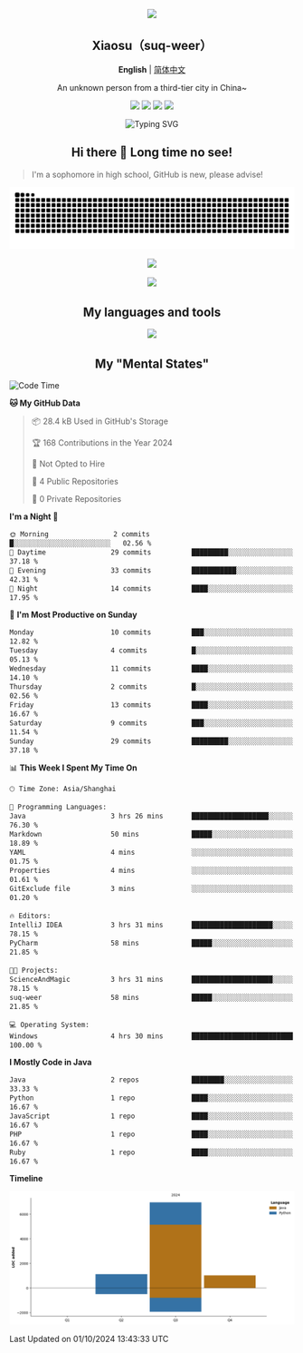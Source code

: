 <p align="center"><img src="https://avatars.githubusercontent.com/u/73773879?v=4" width="200px" /></p>
<h2 align=center>Xiaosu（suq-weer）</h2>

<p align=center><b>English</b> | <a href="https://github.com/suq-weer/suq-weer/blob/main/README_zh.md/">简体中文</a></p>

<p align=center>An unknown person from a third-tier city in China~</p>

<p align="center">
<a href="https://xiaosuoaa.top"><img src="https://img.shields.io/badge/Blog-Click_here-blue" /></a>
<img src="https://img.shields.io/badge/Love-Minecraft-green" />
<img src="https://img.shields.io/badge/Now_study-On_school-red">
<img src="https://komarev.com/ghpvc/?username=suq-weer&color=4a92cb">
</p>

<p align="center"><img src="https://readme-typing-svg.demolab.com?font=ZCOOL+KuaiLe&size=23&duration=3000&pause=1000&color=4A92CB&center=true&repeat=true&random=true&width=435&lines=Hi+bro!+Nice+to+meet+you!;%E5%BF%BD%E5%A6%82%E4%B8%80%E5%A4%9C%E6%98%A5%E9%A3%8E%E6%9D%A5%EF%BC%8C%E5%8D%83%E6%A0%91%E4%B8%87%E6%A0%91%E6%A2%A8%E8%8A%B1%E5%BC%80%E3%80%82;Hi%EF%BC%81%E5%88%AB%E6%9D%A5%E6%97%A0%E6%81%99%E5%95%8A%EF%BC%81;%E8%90%BD%E9%9C%9E%E4%B8%8E%E5%AD%A4%E9%B9%9C%E9%BD%90%E9%A3%9E%EF%BC%8C%E7%A7%8B%E6%B0%B4%E5%85%B1%E9%95%BF%E5%A4%A9%E4%B8%80%E8%89%B2%E3%80%82;%E5%90%9B%E4%B8%8D%E8%A7%81%EF%BC%8C%E9%BB%84%E6%B2%B3%E4%B9%8B%E6%B0%B4%E5%A4%A9%E4%B8%8A%E6%9D%A5%EF%BC%8C%E5%A5%94%E6%B5%81%E5%88%B0%E6%B5%B7%E4%B8%8D%E5%A4%8D%E5%9B%9E%E3%80%82;%E5%90%9B%E4%B8%8D%E8%A7%81%EF%BC%8C%E9%AB%98%E5%A0%82%E6%98%8E%E9%95%9C%E6%82%B2%E7%99%BD%E5%8F%91%EF%BC%8C%E6%9C%9D%E5%A6%82%E9%9D%92%E4%B8%9D%E6%9A%AE%E6%88%90%E9%9B%AA%E3%80%82;The+Cake+is+a+lie.;%E4%BD%A0%E5%A5%BD%EF%BC%81%E4%B8%96%E7%95%8C%EF%BC%81;Do+you+play+Minecraft%3F" alt="Typing SVG" /></p>

<h2 align=center>Hi there 👋 Long time no see!</h2>

>I'm a sophomore in high school, GitHub is new, please advise!

<picture>
  <source media="(prefers-color-scheme: dark)" srcset="https://raw.githubusercontent.com/suq-weer/suq-weer/output/github-snake-dark.svg">
  <source media="(prefers-color-scheme: light)" srcset="https://raw.githubusercontent.com/suq-weer/suq-weer/output/github-snake.svg">
  <img alt="github contribution grid snake animation" src="https://raw.githubusercontent.com/suq-weer/suq-weer/output/github-snake.svg">
</picture>

<p align="center"><img src="https://github-readme-stats.vercel.app/api?username=suq-weer&show_icons=true&theme=catppuccin_mocha" /></p>

<p align="center"><img src="https://streak-stats.demolab.com/?user=suq-weer&theme=catppuccin-mocha" /></p>

<h2 align=center>My languages and tools</h2>

<p align="center"><img src="https://skillicons.dev/icons?theme=dark&perline=9&i=anaconda,cpp,cloudflare,css,git,gradle,godot,html,htmx,idea,java,js,latex,linux,mysql,neovim,nginx,nodejs,npm,php,py,pycharm,qt,sqlite,ts,vim,vscode,vue,windows,wordpress,visualstudio,ubuntu,github,powershell,md,githubactions,debian/" /></p>

<h2 align=center>My "Mental States"</h2>

<!--START_SECTION:waka-->
![Code Time](http://img.shields.io/badge/Code%20Time-30%20hrs%2014%20mins-blue)

**🐱 My GitHub Data** 

> 📦 28.4 kB Used in GitHub's Storage 
 > 
> 🏆 168 Contributions in the Year 2024
 > 
> 🚫 Not Opted to Hire
 > 
> 📜 4 Public Repositories 
 > 
> 🔑 0 Private Repositories 
 > 
**I'm a Night 🦉** 

```text
🌞 Morning                2 commits           █░░░░░░░░░░░░░░░░░░░░░░░░   02.56 % 
🌆 Daytime                29 commits          █████████░░░░░░░░░░░░░░░░   37.18 % 
🌃 Evening                33 commits          ███████████░░░░░░░░░░░░░░   42.31 % 
🌙 Night                  14 commits          ████░░░░░░░░░░░░░░░░░░░░░   17.95 % 
```
📅 **I'm Most Productive on Sunday** 

```text
Monday                   10 commits          ███░░░░░░░░░░░░░░░░░░░░░░   12.82 % 
Tuesday                  4 commits           █░░░░░░░░░░░░░░░░░░░░░░░░   05.13 % 
Wednesday                11 commits          ████░░░░░░░░░░░░░░░░░░░░░   14.10 % 
Thursday                 2 commits           █░░░░░░░░░░░░░░░░░░░░░░░░   02.56 % 
Friday                   13 commits          ████░░░░░░░░░░░░░░░░░░░░░   16.67 % 
Saturday                 9 commits           ███░░░░░░░░░░░░░░░░░░░░░░   11.54 % 
Sunday                   29 commits          █████████░░░░░░░░░░░░░░░░   37.18 % 
```


📊 **This Week I Spent My Time On** 

```text
🕑︎ Time Zone: Asia/Shanghai

💬 Programming Languages: 
Java                     3 hrs 26 mins       ███████████████████░░░░░░   76.30 % 
Markdown                 50 mins             █████░░░░░░░░░░░░░░░░░░░░   18.89 % 
YAML                     4 mins              ░░░░░░░░░░░░░░░░░░░░░░░░░   01.75 % 
Properties               4 mins              ░░░░░░░░░░░░░░░░░░░░░░░░░   01.61 % 
GitExclude file          3 mins              ░░░░░░░░░░░░░░░░░░░░░░░░░   01.20 % 

🔥 Editors: 
IntelliJ IDEA            3 hrs 31 mins       ████████████████████░░░░░   78.15 % 
PyCharm                  58 mins             █████░░░░░░░░░░░░░░░░░░░░   21.85 % 

🐱‍💻 Projects: 
ScienceAndMagic          3 hrs 31 mins       ████████████████████░░░░░   78.15 % 
suq-weer                 58 mins             █████░░░░░░░░░░░░░░░░░░░░   21.85 % 

💻 Operating System: 
Windows                  4 hrs 30 mins       █████████████████████████   100.00 % 
```

**I Mostly Code in Java** 

```text
Java                     2 repos             ████████░░░░░░░░░░░░░░░░░   33.33 % 
Python                   1 repo              ████░░░░░░░░░░░░░░░░░░░░░   16.67 % 
JavaScript               1 repo              ████░░░░░░░░░░░░░░░░░░░░░   16.67 % 
PHP                      1 repo              ████░░░░░░░░░░░░░░░░░░░░░   16.67 % 
Ruby                     1 repo              ████░░░░░░░░░░░░░░░░░░░░░   16.67 % 
```



**Timeline**

![Lines of Code chart](https://raw.githubusercontent.com/suq-weer/suq-weer/main/assets/bar_graph.png)


 Last Updated on 01/10/2024 13:43:33 UTC
<!--END_SECTION:waka-->
